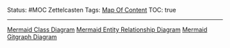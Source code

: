 Status: #MOC
Zettelcasten Tags: [Map Of Content](Map%20Of%20Content.md)
TOC: true

---

[Mermaid Class Diagram](../slip-box/Mermaid%20Class%20Diagram.md)
[Mermaid Entity Relationship Diagram](../slip-box/Mermaid%20Entity%20Relationship%20Diagram.md)
[Mermaid Gitgraph Diagram](../slip-box/Mermaid%20Gitgraph%20Diagram.md)

